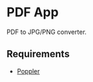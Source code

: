 # PDF App
PDF to JPG/PNG converter.

## Requirements

 - [Poppler](https://github.com/oschwartz10612/poppler-windows/releases/)
